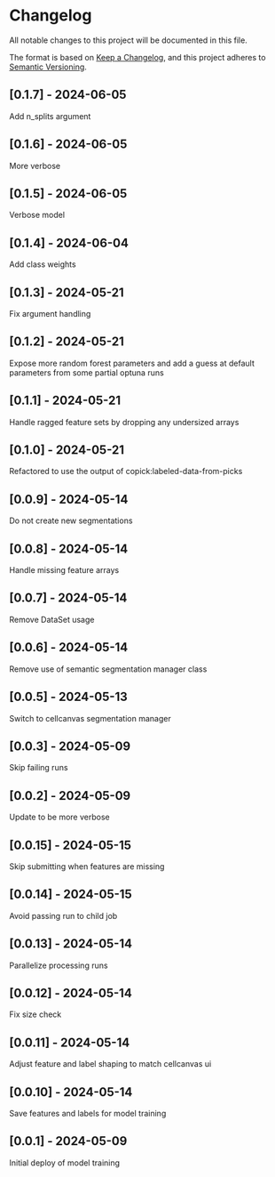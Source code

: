 # Changelog
All notable changes to this project will be documented in this file.

The format is based on [Keep a Changelog](https://keepachangelog.com/en/1.0.0/),
and this project adheres to [Semantic Versioning](https://semver.org/spec/v2.0.0.html).

## [0.1.7] - 2024-06-05
Add n_splits argument

## [0.1.6] - 2024-06-05
More verbose

## [0.1.5] - 2024-06-05
Verbose model

## [0.1.4] - 2024-06-04
Add class weights

## [0.1.3] - 2024-05-21
Fix argument handling

## [0.1.2] - 2024-05-21
Expose more random forest parameters and add a guess at default parameters from some partial optuna runs

## [0.1.1] - 2024-05-21
Handle ragged feature sets by dropping any undersized arrays

## [0.1.0] - 2024-05-21
Refactored to use the output of copick:labeled-data-from-picks

## [0.0.9] - 2024-05-14
Do not create new segmentations

## [0.0.8] - 2024-05-14
Handle missing feature arrays

## [0.0.7] - 2024-05-14
Remove DataSet usage

## [0.0.6] - 2024-05-14
Remove use of semantic segmentation manager class

## [0.0.5] - 2024-05-13
Switch to cellcanvas segmentation manager

## [0.0.3] - 2024-05-09
Skip failing runs

## [0.0.2] - 2024-05-09
Update to be more verbose

## [0.0.15] - 2024-05-15
Skip submitting when features are missing

## [0.0.14] - 2024-05-15
Avoid passing run to child job

## [0.0.13] - 2024-05-14
Parallelize processing runs

## [0.0.12] - 2024-05-14
Fix size check

## [0.0.11] - 2024-05-14
Adjust feature and label shaping to match cellcanvas ui

## [0.0.10] - 2024-05-14
Save features and labels for model training

## [0.0.1] - 2024-05-09
Initial deploy of model training
